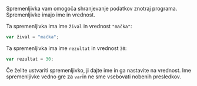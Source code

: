 Spremenljivka vam omogoča shranjevanje podatkov znotraj programa. Spremenljivke imajo ime in vrednost.

Ta spremenljivka ima ime `žival` in vrednost `"mačka"`:

```javascript
var žival = "mačka";
```

Ta spremenljivka ima ime `rezultat` in vrednost `30`:

```javascript
var rezultat = 30;
```

Če želite ustvariti spremenljivko, ji dajte ime in ga nastavite na vrednost. Ime spremenljivke vedno gre za `var`in ne sme vsebovati nobenih presledkov.
